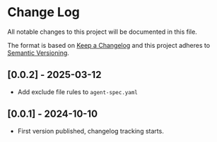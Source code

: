 # Change Log

All notable changes to this project will be documented in this file.

The format is based on [Keep a Changelog](https://keepachangelog.com/)
and this project adheres to [Semantic Versioning](https://semver.org/).

## [0.0.2] - 2025-03-12

- Add exclude file rules to `agent-spec.yaml`

## [0.0.1] - 2024-10-10

- First version published, changelog tracking starts.
